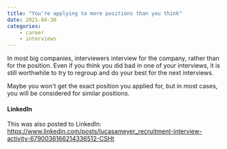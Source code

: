 ```yaml
---
title: "You're applying to more positions than you think"
date: 2021-04-30
categories: 
    - career
    - interviews
---
```


In most big companies, interviewers interview for the company, rather than for the position. Even if you think you did bad in one of your interviews, it is still worthwhile to try to regroup and do your best for the next interviews.

Maybe you won't get the exact position you applied for, but in most cases, you will be considered for similar positions.

#### LinkedIn
This was also posted to LinkedIn: 
<https://www.linkedin.com/posts/lucasameyer_recruitment-interview-activity-6790036166214336512-CSHt>
